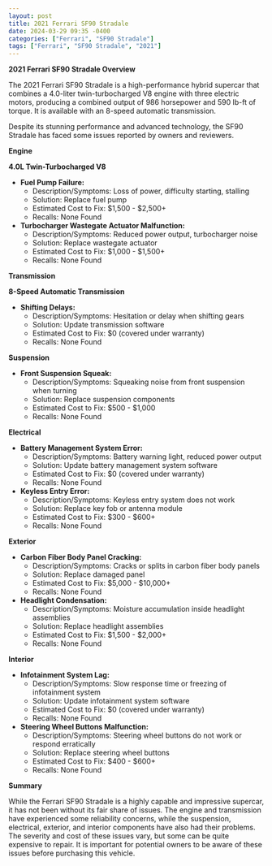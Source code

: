 ```yaml
---
layout: post
title: 2021 Ferrari SF90 Stradale
date: 2024-03-29 09:35 -0400
categories: ["Ferrari", "SF90 Stradale"]
tags: ["Ferrari", "SF90 Stradale", "2021"]
---
```

**2021 Ferrari SF90 Stradale Overview**

The 2021 Ferrari SF90 Stradale is a high-performance hybrid supercar that combines a 4.0-liter twin-turbocharged V8 engine with three electric motors, producing a combined output of 986 horsepower and 590 lb-ft of torque. It is available with an 8-speed automatic transmission.

Despite its stunning performance and advanced technology, the SF90 Stradale has faced some issues reported by owners and reviewers.

**Engine**

**4.0L Twin-Turbocharged V8**

* **Fuel Pump Failure:**
    * Description/Symptoms: Loss of power, difficulty starting, stalling
    * Solution: Replace fuel pump
    * Estimated Cost to Fix: $1,500 - $2,500+
    * Recalls: None Found
* **Turbocharger Wastegate Actuator Malfunction:**
    * Description/Symptoms: Reduced power output, turbocharger noise
    * Solution: Replace wastegate actuator
    * Estimated Cost to Fix: $1,000 - $1,500+
    * Recalls: None Found

**Transmission**

**8-Speed Automatic Transmission**

* **Shifting Delays:**
    * Description/Symptoms: Hesitation or delay when shifting gears
    * Solution: Update transmission software
    * Estimated Cost to Fix: $0 (covered under warranty)
    * Recalls: None Found

**Suspension**

* **Front Suspension Squeak:**
    * Description/Symptoms: Squeaking noise from front suspension when turning
    * Solution: Replace suspension components
    * Estimated Cost to Fix: $500 - $1,000
    * Recalls: None Found

**Electrical**

* **Battery Management System Error:**
    * Description/Symptoms: Battery warning light, reduced power output
    * Solution: Update battery management system software
    * Estimated Cost to Fix: $0 (covered under warranty)
    * Recalls: None Found
* **Keyless Entry Error:**
    * Description/Symptoms: Keyless entry system does not work
    * Solution: Replace key fob or antenna module
    * Estimated Cost to Fix: $300 - $600+
    * Recalls: None Found

**Exterior**

* **Carbon Fiber Body Panel Cracking:**
    * Description/Symptoms: Cracks or splits in carbon fiber body panels
    * Solution: Replace damaged panel
    * Estimated Cost to Fix: $5,000 - $10,000+
    * Recalls: None Found
* **Headlight Condensation:**
    * Description/Symptoms: Moisture accumulation inside headlight assemblies
    * Solution: Replace headlight assemblies
    * Estimated Cost to Fix: $1,500 - $2,000+
    * Recalls: None Found

**Interior**

* **Infotainment System Lag:**
    * Description/Symptoms: Slow response time or freezing of infotainment system
    * Solution: Update infotainment system software
    * Estimated Cost to Fix: $0 (covered under warranty)
    * Recalls: None Found
* **Steering Wheel Buttons Malfunction:**
    * Description/Symptoms: Steering wheel buttons do not work or respond erratically
    * Solution: Replace steering wheel buttons
    * Estimated Cost to Fix: $400 - $600+
    * Recalls: None Found

**Summary**

While the Ferrari SF90 Stradale is a highly capable and impressive supercar, it has not been without its fair share of issues. The engine and transmission have experienced some reliability concerns, while the suspension, electrical, exterior, and interior components have also had their problems. The severity and cost of these issues vary, but some can be quite expensive to repair. It is important for potential owners to be aware of these issues before purchasing this vehicle.
